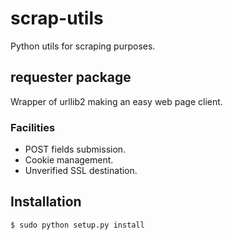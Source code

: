 # scrap-utils
Python utils for scraping purposes.

## requester package
Wrapper of urllib2 making an easy web page client.

### Facilities
* POST fields submission.
* Cookie management.
* Unverified SSL destination.

## Installation

`$ sudo python setup.py install`
